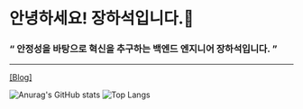 # 안녕하세요! 장하석입니다.👋

### “ 안정성을 바탕으로 혁신을 추구하는 백엔드 엔지니어 장하석입니다. ”
<hr/>

[[Blog]](https://dean-velop.tistory.com/)


![Anurag's GitHub stats](https://github-readme-stats.vercel.app/api?username=Hasky96&show_icons=true&theme=buefy)
![Top Langs](https://github-readme-stats.vercel.app/api/top-langs/?username=Hasky96&layout=compact&theme=buefy)


<!--
**Hasky96/Hasky96** is a ✨ _special_ ✨ repository because its `README.md` (this file) appears on your GitHub profile.

Here are some ideas to get you started:

- 🔭 I’m currently working on ...
- 🌱 I’m currently learning ...
- 👯 I’m looking to collaborate on ...
- 🤔 I’m looking for help with ...
- 💬 Ask me about ...
- 📫 How to reach me: ...
- 😄 Pronouns: ...
- ⚡ Fun fact: ...
-->
